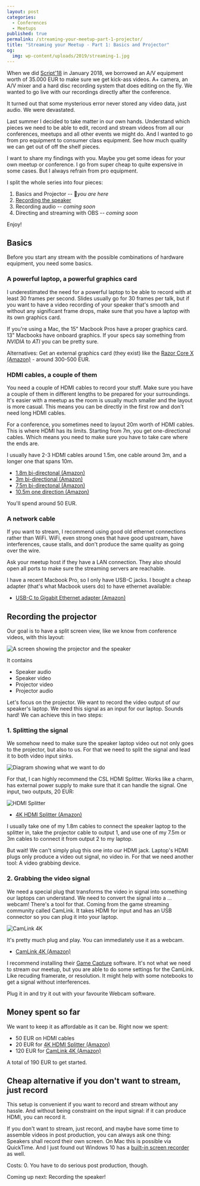 ```yaml
---
layout: post
categories:
  - Conferences
  - Meetups
published: true
permalink: /streaming-your-meetup-part-1-projector/
title: "Streaming your Meetup - Part 1: Basics and Projector"
og:
  img: wp-content/uploads/2019/streaming-1.jpg
---
```


When we did [Script'18](https://scriptconf.org/2018) in January 2018, we borrowed an A/V equipment worth of 35.000 EUR
to make sure we get kick-ass videos. A+ camera, an A/V mixer and a hard disc recording system that does 
editing on the fly. We wanted to go live with our recordings directly after the conference.

It turned out that some mysterious error never stored any video data, just audio. We were devastated.

Last summer I decided to take matter in our own hands. Understand which pieces we need to be able to edit, record and
stream videos from all our conferences, meetups and all other events we might do. And I wanted to go from pro equipment
to consumer class equipment. See how much quality we can get out of off the shelf pieces.

I want to share my findings with you. Maybe you get some ideas for your own meetup or conference. I go from super cheap
to quite expensive in some cases. But I always refrain from pro equipment.

I split the whole series into four pieces:

1. Basics and Projector -- 📍*you are here*
2. [Recording the speaker](/streaming-your-meetup-part-2-video/)
3. Recording audio -- *coming soon*
4. Directing and streaming with OBS -- *coming soon*

Enjoy!

## Basics

Before you start any stream with the possible combinations of hardware equipment, you need some basics.

### A powerful laptop, a powerful graphics card

I underestimated the need for a powerful laptop to be able to record with at least 30 frames per second. Slides
usually go for 30 frames per talk, but if you want to have a video recording of your speaker that's smooth and
without any significant frame drops, make sure that you have a laptop with its own graphics card.

If you're using a Mac, the 15" Macbook Pros have a proper graphics card. 13" Macbooks have onboard graphics. 
If your specs say something from *NVIDIA* to *ATI* you can be pretty sure.

Alternatives: Get an external graphics card (they exist) like the [Razor Core X (Amazon)](https://amzn.to/2SxFszU) - around 300-500 EUR.

### HDMI cables, a couple of them

You need a couple of HDMI cables to record your stuff. Make sure you have a couple of them in different lengths
to be prepared for your surroundings. It's easier with a meetup as the room is usually much smaller and the 
layout is more casual. This means you can be directly in the first row and don't need long HDMI cables. 

For a conference, you sometimes need to layout 20m worth of HDMI cables. This is where HDMI has its limits. Starting
from 7m, you get one-directional cables. Which means you need to make sure you have to take care where the ends are.

I usually have 2-3 HDMI cables around 1.5m, one cable around 3m, and a longer one that spans 10m. 

- [1.8m bi-directonal (Amazon)](https://amzn.to/2SG4ahC)
- [3m bi-directional (Amazon)](https://amzn.to/2Gur2f8)
- [7.5m bi-directonal (Amazon)](https://amzn.to/2SBbevQ)
- [10.5m one direction (Amazon)](https://amzn.to/2JVRAqs)

You'll spend around 50 EUR.

### A network cable

If you want to stream, I recommend using good old ethernet connections rather than WiFi. WiFi, even strong ones that have
good upstream, have interferences, cause stalls, and don't produce the same quality as going over the wire. 

Ask your meetup host if they have a LAN connection. They also should open all ports to make sure the streaming servers
are reachable. 

I have a recent Macbook Pro, so I only have USB-C jacks. I bought a cheap adapter (that's what Macbook users do) to 
have ethernet available:

- [USB-C to Gigabit Ethernet adapter (Amazon)](https://amzn.to/2JWLRRc)

## Recording the projector

Our goal is to have a split screen view, like we know from conference videos, with this layout:

![A screen showing the projector and the speaker](/wp-content/uploads/2019/streaming-1.jpg)

It contains 
- Speaker audio
- Speaker video
- Projector video
- Projector audio

Let's focus on the projector. We want to record the video output of our speaker's laptop. We need this signal
as an input for our laptop. Sounds hard! We can achieve this in two steps:

### 1. Splitting the signal

We somehow need to make sure the speaker laptop video out not only goes to the projector, but also to us.
For that we need to split the signal and lead it to both video input sinks.

![Diagram showing what we want to do](/wp-content/uploads/2019/streaming-2.svg?id=2)

For that, I can highly recommend the CSL HDMI Splitter. Works like a charm, has external power supply to
make sure that it can handle the signal. One input, two outputs, 20 EUR:

![HDMI Splitter](/wp-content/uploads/2019/streaming-3.jpg)

- [4K HDMI Splitter (Amazon)](https://amzn.to/2MaWIJY)

I usually take one of my 1.8m cables to connect the speaker laptop to the splitter in, take the projector cable
to output 1, and use one of my 7.5m or 3m cables to connect it from output 2 to my laptop.

But wait! We can't simply plug this one into our HDMI jack. Laptop's HDMI plugs only produce a video out signal,
no video in. For that we need another tool: A video grabbing device.

### 2. Grabbing the video signal

We need a special plug that transforms the video in signal into something our laptops can understand. We need
to convert the signal into a ... webcam! There's a tool for that. Coming from the game streaming community called
CamLink. It takes HDMI for input and has an USB connector so you can plug it into your laptop.

![CamLink 4K](/wp-content/uploads/2019/streaming-4.jpg)

It's pretty much plug and play. You can immediately use it as a webcam.

- [CamLink 4K (Amazon)](https://amzn.to/2K3NiNX)

I recommend installing their [Game Capture](https://www.elgato.com/de/gaming/downloads) software. It's not what
we need to stream our meetup, but you are able to do some settings for the CamLink. Like recuding framerate, or
resolution. It might help with some notebooks to get a signal without interferences.

Plug it in and try it out with your favourite Webcam software.

## Money spent so far

We want to keep it as affordable as it can be. Right now we spent:

- 50 EUR on HDMI cables
- 20 EUR for [4K HDMI Splitter (Amazon)](https://amzn.to/2MaWIJY)
- 120 EUR for [CamLink 4K (Amazon)](https://amzn.to/2K3NiNX)

A total of 190 EUR to get started. 

## Cheap alternative if you don't want to stream, just record

This setup is convenient if you want to record and stream without any hassle. And without being constraint on the input
signal: if it can produce HDMI, you can record it.

If you don't want to stream, just record, and maybe have some time to assemble videos in post production, you can always
ask one thing: Speakers shall record their own screen. On Mac this is possible via QuickTime. And I just found out
Windows 10 has a [built-in screen recorder](https://www.techradar.com/how-to/record-your-screen) as well.

Costs: 0. You have to do serious post production, though.

Coming up next: Recording the speaker!
